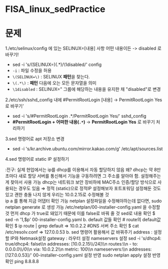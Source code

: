 # FISA_linux_sedPractice

# 문제
1./etc/selinux/config 에 있는 SELINUX=[내용] 사항 어떤 내용이든 -> disabled 로 바꾸기!
- sed -i 's/\(SELINUX=\)\(.*\)/\1disabled/' config
- `-i` : 파일 수정을 허용
- `\(SELINUX=\)` : SELINUX **패턴**을 찾는다.
- `\(.*\)` : **패턴** 다음에 오는 모든 문자열을 의미
- `\1disabled` : SELINUX=" 그룹에 해당하는 내용을 유지한 채 "disabled"로 변경

2./etc/ssh/sshd_config 내에 #PermitRootLogin [내용] → PermitRootLogin Yes 로 바꾸기’
 - sed -i 's/#PermitRootLogin .*/PermitRootLogin Yes/' sshd_config
 - **#PermitRootLogin + 어떠한 내용(`.*`)** → **PermitRootLogin Yes** 로 바꾸기 처리하기

3.sed 명령어로 apt 저장소 변경
 - sed -i 's/kr.archive.ubuntu.com/mirror.kakao.com/g' /etc/apt/sources.list 
 
4.sed 명령어로 static IP 설정하기
<aside> :전구: 실제 현업에서는 ip를 dhcp를 이용해서 자동 할당하지 않음
왜?
dhcp는 약 8만초마다 새로 할당
서버를 통신해서 기능을 구동하려면 그 주소를 알아야 함. 설정해주는게 찾아서 사용 가능
dhcp는 네트워크 보안 장비하에 MAC주소 인증/할당 방식으로 사용되는 경우도 있음
⇒ 정적 (static)으로 정적IP 설정해보자 포트포워딩 설정해둔 것도 있고 괜한 충돌 나지 않게 우리는 10.0.2.15로 수정해볼 것
</aside>
ip a 를 통해 지금 어댑터 확인 가능
netplan 설정파일을 수정해야하는데 없다면, sudo netplan generate 로 생성 가능
/etc/netplan/00-installer-config.yaml 을 수정할 것
먼저 dhcp 가 true로 돼있기 때문에 이를 false로 바꿔 줄 것
sed로 내용 확인
$ sed -n '1,$p' 00-installer-config.yaml
b. default 값들 확인
# route의 default값 확인
$ ip route | grep default
=> 10.0.2.2
#DNS 서버 주소 확인
$ cat /etc/resolv.conf
=> 127.0.0.53
b. sed 명령어 활용해서 값 바꿔주기
address : 설정할 IP와 Netmask설정
gateway : 라우터 설정
nameservers 설정
sed -i 's/dhcp4: true/dhcp4: false\\n      addresses: [10.0.2.15\\/24]\\n      routes:\\n        - to: 0.0.0.0\\/0\\n          via: 10.0.2.2\\n          metric: 100\\n      nameservers:\\n        addresses: [127.0.0.53]/' 00-installer-config.yaml
설정 반영
sudo netplan apply
설정 반영 확인
ping 8.8.8.8 
